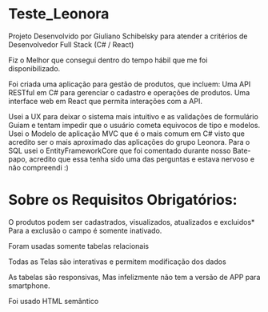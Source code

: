 # Teste_Leonora

Projeto Desenvolvido por Giuliano Schibelsky para atender a critérios de Desenvolvedor Full Stack (C# / React)

Fiz o Melhor que consegui dentro do tempo hábil que me foi disponibilizado.

Foi criada uma aplicação para gestão de produtos, que incluem:
Uma API RESTful em C# para gerenciar o cadastro e operações de produtos.
Uma interface web em React que permita interações com a API.

Usei a UX para deixar o sistema mais intuitivo e as validações de formulário Guiam e tentam impedir que o usuário cometa equivocos de tipo e modelos.
Usei o Modelo de aplicação MVC que é o mais comum em C# visto que acredito ser o mais aproximado das aplicações do grupo Leonora.
Para o SQL usei o EntityFrameworkCore que foi comentado durante nosso Bate-papo, acredito que essa tenha sido uma das perguntas e estava nervoso e não compreendi :)

# Sobre os Requisitos Obrigatórios:
O produtos podem ser cadastrados, visualizados, atualizados e excluidos*
Para a exclusão o campo é somente inativado.

Foram usadas somente tabelas relacionais

Todas as Telas são interativas e permitem modificação dos dados

As tabelas são responsivas, Mas infelizmente não tem a versão de APP para smartphone.

Foi usado HTML semântico
